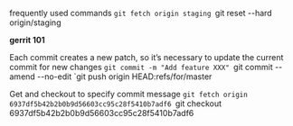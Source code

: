 
frequently used commands
`git fetch origin staging
`git reset --hard origin/staging


**gerrit 101**

Each commit creates a new patch, so it’s necessary to update the current commit for new changes
`git commit -m "Add feature XXX"
`git commit --amend --no-edit
`git push origin HEAD:refs/for/master

Get and checkout to specify commit message
`git fetch origin 6937df5b42b2b0b9d56603cc95c28f5410b7adf6
`git checkout 6937df5b42b2b0b9d56603cc95c28f5410b7adf6